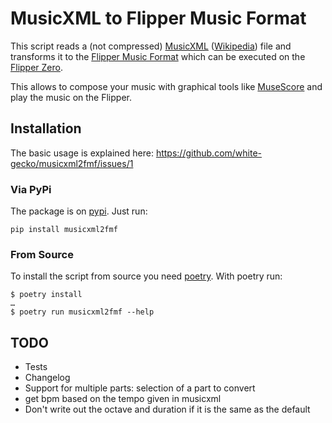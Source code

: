 # MusicXML to Flipper Music Format

This script reads a (not compressed) [MusicXML](https://www.w3.org/2021/06/musicxml40/) ([Wikipedia](https://en.wikipedia.org/wiki/MusicXML)) file and transforms it to the [Flipper Music Format](https://github.com/Tonsil/flipper-music-files) which can be executed on the [Flipper Zero](https://flipperzero.one/).

This allows to compose your music with graphical tools like [MuseScore](https://en.wikipedia.org/wiki/MuseScore) and play the music on the Flipper.

## Installation

The basic usage is explained here: https://github.com/white-gecko/musicxml2fmf/issues/1

### Via PyPi

The package is on [pypi](https://pypi.org/project/musicxml2fmf/). Just run:

```
pip install musicxml2fmf
```

### From Source

To install the script from source you need [poetry](https://python-poetry.org/).
With poetry run:

```
$ poetry install
…
$ poetry run musicxml2fmf --help
```

## TODO
- Tests
- Changelog
- Support for multiple parts: selection of a part to convert
- get bpm based on the tempo given in musicxml
- Don't write out the octave and duration if it is the same as the default
